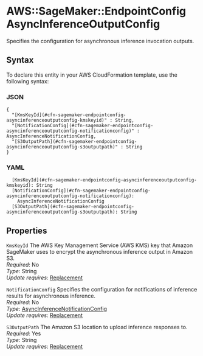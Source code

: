 # AWS::SageMaker::EndpointConfig AsyncInferenceOutputConfig<a name="aws-properties-sagemaker-endpointconfig-asyncinferenceoutputconfig"></a>

Specifies the configuration for asynchronous inference invocation outputs\.

## Syntax<a name="aws-properties-sagemaker-endpointconfig-asyncinferenceoutputconfig-syntax"></a>

To declare this entity in your AWS CloudFormation template, use the following syntax:

### JSON<a name="aws-properties-sagemaker-endpointconfig-asyncinferenceoutputconfig-syntax.json"></a>

```
{
  "[KmsKeyId](#cfn-sagemaker-endpointconfig-asyncinferenceoutputconfig-kmskeyid)" : String,
  "[NotificationConfig](#cfn-sagemaker-endpointconfig-asyncinferenceoutputconfig-notificationconfig)" : AsyncInferenceNotificationConfig,
  "[S3OutputPath](#cfn-sagemaker-endpointconfig-asyncinferenceoutputconfig-s3outputpath)" : String
}
```

### YAML<a name="aws-properties-sagemaker-endpointconfig-asyncinferenceoutputconfig-syntax.yaml"></a>

```
  [KmsKeyId](#cfn-sagemaker-endpointconfig-asyncinferenceoutputconfig-kmskeyid): String
  [NotificationConfig](#cfn-sagemaker-endpointconfig-asyncinferenceoutputconfig-notificationconfig): 
    AsyncInferenceNotificationConfig
  [S3OutputPath](#cfn-sagemaker-endpointconfig-asyncinferenceoutputconfig-s3outputpath): String
```

## Properties<a name="aws-properties-sagemaker-endpointconfig-asyncinferenceoutputconfig-properties"></a>

`KmsKeyId`  <a name="cfn-sagemaker-endpointconfig-asyncinferenceoutputconfig-kmskeyid"></a>
The AWS Key Management Service \(AWS KMS\) key that Amazon SageMaker uses to encrypt the asynchronous inference output in Amazon S3\.  
*Required*: No  
*Type*: String  
*Update requires*: [Replacement](https://docs.aws.amazon.com/AWSCloudFormation/latest/UserGuide/using-cfn-updating-stacks-update-behaviors.html#update-replacement)

`NotificationConfig`  <a name="cfn-sagemaker-endpointconfig-asyncinferenceoutputconfig-notificationconfig"></a>
Specifies the configuration for notifications of inference results for asynchronous inference\.  
*Required*: No  
*Type*: [AsyncInferenceNotificationConfig](aws-properties-sagemaker-endpointconfig-asyncinferencenotificationconfig.md)  
*Update requires*: [Replacement](https://docs.aws.amazon.com/AWSCloudFormation/latest/UserGuide/using-cfn-updating-stacks-update-behaviors.html#update-replacement)

`S3OutputPath`  <a name="cfn-sagemaker-endpointconfig-asyncinferenceoutputconfig-s3outputpath"></a>
The Amazon S3 location to upload inference responses to\.  
*Required*: Yes  
*Type*: String  
*Update requires*: [Replacement](https://docs.aws.amazon.com/AWSCloudFormation/latest/UserGuide/using-cfn-updating-stacks-update-behaviors.html#update-replacement)